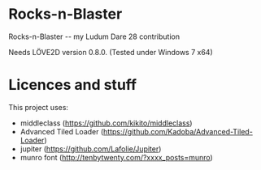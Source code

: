 Rocks-n-Blaster
===============

Rocks-n-Blaster -- my Ludum Dare 28 contribution

Needs LÖVE2D version 0.8.0. (Tested under Windows 7 x64)


Licences and stuff
==================

This project uses:

 * middleclass (https://github.com/kikito/middleclass)
 * Advanced Tiled Loader (https://github.com/Kadoba/Advanced-Tiled-Loader)
 * jupiter (https://github.com/Lafolie/Jupiter)
 * munro font (http://tenbytwenty.com/?xxxx_posts=munro)

